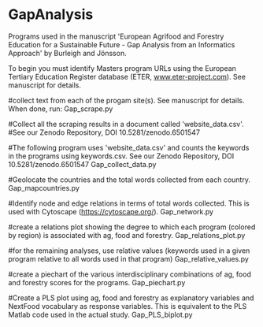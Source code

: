 # GapAnalysis

Programs used in the manuscript 'European Agrifood and Forestry Education for a Sustainable Future - Gap Analysis from an Informatics Approach' by Burleigh and Jönsson.

To begin you must identify Masters program URLs using the European Tertiary Education Register database (ETER, www.eter-project.com). See manuscript for details.

#collect text from each of the progam site(s). See manuscript for details. When done, run:
Gap_scrape.py

#Collect all the scraping results in a document called 'website_data.csv'.
#See our Zenodo Repository, DOI 10.5281/zenodo.6501547
    
#The following program uses 'website_data.csv' and counts the keywords in the programs using keywords.csv. See our Zenodo Repository, DOI 10.5281/zenodo.6501547
Gap_collect_data.py

#Geolocate the countries and the total words collected from each country.
Gap_mapcountries.py

#Identify node and edge relations in terms of total words collected. This is used with Cytoscape (https://cytoscape.org/).
Gap_network.py

#create a relations plot showing the degree to which each program (colored by region) is associated with ag, food and forestry.
Gap_relations_plot.py

#for the remaining analyses, use relative values (keywords used in a given program relative to all words used in that program)
Gap_relative_values.py

#create a piechart of the various interdisciplinary combinations of ag, food and forestry scores for the programs.
Gap_piechart.py

#Create a PLS plot using ag, food and forestry as explanatory variables and NextFood vocabulary as response variables. This is equivalent to the PLS Matlab code used in the actual study.
Gap_PLS_biplot.py
